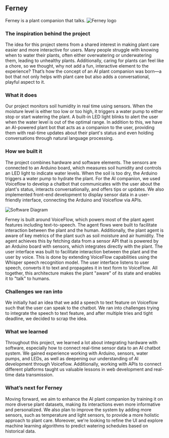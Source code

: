 ## Ferney
Ferney is a plant companion that talks.
![Ferney logo](https://i.imgur.com/f9XvXQh.png)

### The inspiration behind the project
The idea for this project stems from a shared interest in making plant care easier and more interactive for users. Many people struggle with knowing when to water their plants, often either overwatering or underwatering them, leading to unhealthy plants. Additionally, caring for plants can feel like a chore, so we thought, why not add a fun, interactive element to the experience? That’s how the concept of an AI plant companion was born—a bot that not only helps with plant care but also adds a conversational, playful aspect to it.

### What it does
Our project monitors soil humidity in real time using sensors. When the moisture level is either too low or too high, it triggers a water pump to either stop or start watering the plant. A built-in LED light blinks to alert the user when the water level is out of the optimal range. In addition to this, we have an AI-powered plant bot that acts as a companion to the user, providing them with real-time updates about their plant's status and even holding conversations through natural language processing.

### How we built it
The project combines hardware and software elements. The sensors are connected to an Arduino board, which measures soil humidity and controls an LED light to indicate water levels. When the soil is too dry, the Arduino triggers a water pump to hydrate the plant.
For the AI companion, we used Voiceflow to develop a chatbot that communicates with the user about the plant's status, interacts conversationally, and offers tips or updates. We also implemented front-end development to display sensor data in a user-friendly interface, connecting the Arduino and Voiceflow via APIs.

![Software Diagram](https://i.imgur.com/v3dT7w7.png)

Ferney is built around VoiceFlow, which powers most of the plant agent features including text-to-speech. The agent flows were built to facilitate interaction between the plant and the human. Additionally, the plant agent is aware of key metrics of the plant such as soil moisture and air humidity. The agent achieves this by fetching data from a sensor API that is powered by an Arduino board with sensors, which integrates directly with the plant. The user interface was built to facilitate interaction between the plant and the user by voice. This is done by extending VoiceFlow capabilities using the Whisper speech recognition model. The user interface listens to user speech, converts it to text and propagates it in text form to VoiceFlow. All together, this architecture  makes the plant "aware" of its state and enables it to "talk" to humans.

### Challenges we ran into
We initially had an idea that we add a speech to text feature on Voiceflow such that the user can speak to the chatbot. We ran into challenges trying to integrate the speech to text feature, and after multiple tries and tight deadline, we decided to scrap the idea.

### What we learned
Throughout this project, we learned a lot about integrating hardware with software, especially how to connect real-time sensor data to an AI chatbot system. We gained experience working with Arduino, sensors, water pumps, and LEDs, as well as deepening our understanding of AI development through Voiceflow. Additionally, working with APIs to connect different platforms taught us valuable lessons in web development and real-time data transmission.

### What’s next for Ferney
Moving forward, we aim to enhance the AI plant companion by training it on more diverse plant datasets, making its interactions even more informative and personalized. We also plan to improve the system by adding more sensors, such as temperature and light sensors, to provide a more holistic approach to plant care. Moreover, we're looking to refine the UI and explore machine learning algorithms to predict watering schedules based on historical data.

